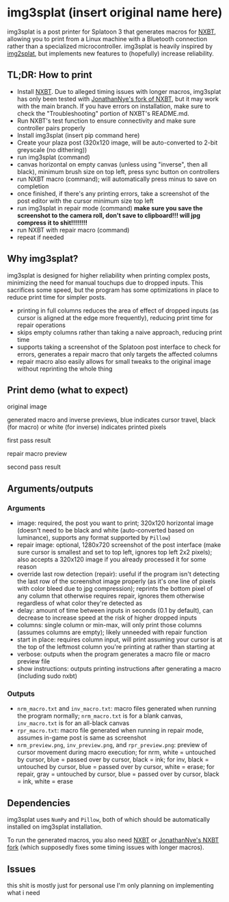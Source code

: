 # img3splat  (insert original name here)
img3splat is a post printer for Splatoon 3 that generates macros for [NXBT](https://github.com/Brikwerk/nxbt), allowing you to print from a Linux machine with a Bluetooth connection rather than a specialized microcontroller. img3splat is heavily inspired by [img2splat](https://github.com/JonathanNye/img2splat), but implements new features to (hopefully) increase reliability.

## TL;DR: How to print
- Install [NXBT](https://github.com/Brikwerk/nxbt). Due to alleged timing issues with longer macros, img3splat has only been tested with [JonathanNye's fork of NXBT](https://github.com/JonathanNye/nxbt), but it may work with the main branch. If you have errors on installation, make sure to check the "Troubleshooting" portion of NXBT's README.md.
- Run NXBT's test function to ensure connectivity and make sure controller pairs properly
- Install img3splat (insert pip command here)
- Create your plaza post (320x120 image, will be auto-converted to 2-bit greyscale (no dithering))
- run img3splat (command)
- canvas horizontal on empty canvas (unless using "inverse", then all black), minimum brush size on top left, press sync button on controllers
- run NXBT macro (command); will automatically press minus to save on completion
- once finished, if there's any printing errors, take a screenshot of the post editor with the cursor minimum size top left
- run img3splat in repair mode (command) **make sure you save the screenshot to the camera roll, don't save to clipboard!!! will jpg compress it to shit!!!!!!!!**
- run NXBT with repair macro (command)
- repeat if needed

## Why img3splat?
img3splat is designed for higher reliability when printing complex posts, minimizing the need for manual touchups due to dropped inputs. This sacrifices some speed, but the program has some optimizations in place to reduce print time for simpler posts.

- printing in full columns reduces the area of effect of dropped inputs (as cursor is aligned at the edge more frequently), reducing print time for repair operations
- skips empty columns rather than taking a naive approach, reducing print time
- supports taking a screenshot of the Splatoon post interface to check for errors, generates a repair macro that only targets the affected columns
- repair macro also easily allows for small tweaks to the original image without reprinting the whole thing

## Print demo (what to expect)
original image

generated macro and inverse previews, blue indicates cursor travel, black (for macro) or white (for inverse) indicates printed pixels

first pass result

repair macro preview

second pass result

## Arguments/outputs
### Arguments
- image: required, the post you want to print; 320x120 horizontal image (doesn't need to be black and white (auto-converted based on luminance), supports any format supported by `Pillow`)
- repair image: optional, 1280x720 screenshot of the post interface (make sure cursor is smallest and set to top left, ignores top left 2x2 pixels); also accepts a 320x120 image if you already processed it for some reason
- override last row detection (repair): useful if the program isn't detecting the last row of the screenshot image properly (as it's one line of pixels with color bleed due to jpg compression); reprints the bottom pixel of any column that otherwise requires repair, ignores them otherwise regardless of what color they're detected as 
- delay: amount of time between inputs in seconds (0.1 by default), can decrease to increase speed at the risk of higher dropped inputs
- columns: single column or min-max, will only print those columns (assumes columns are empty); likely unneeded with repair function
- start in place: requires column input, will print assuming your cursor is at the top of the leftmost column you're printing at rather than starting at
- verbose: outputs when the program generates a macro file or macro preview file
- show instructions: outputs printing instructions after generating a macro (including sudo nxbt)

### Outputs
- `nrm_macro.txt` and `inv_macro.txt`: macro files generated when running the program normally; `nrm_macro.txt` is for a blank canvas, `inv_macro.txt` is for an all-black canvas
- `rpr_macro.txt`: macro file generated when running in repair mode, assumes in-game post is same as screenshot
- `nrm_preview.png`, `inv_preview.png`, and `rpr_preview.png`: preview of cursor movement during macro execution; for nrm, white = untouched by cursor, blue = passed over by cursor, black = ink; for inv, black = untouched by cursor, blue = passed over by cursor, white = erase; for repair, gray = untouched by cursor, blue = passed over by cursor, black = ink, white = erase

## Dependencies
img3splat uses `NumPy` and `Pillow`, both of which should be automatically installed on img3splat installation.

To run the generated macros, you also need [NXBT](https://github.com/Brikwerk/nxbt) or [JonathanNye's NXBT fork](https://github.com/JonathanNye/nxbt) (which supposedly fixes some timing issues with longer macros).

## Issues
this shit is mostly just for personal use I'm only planning on implementing what i need

